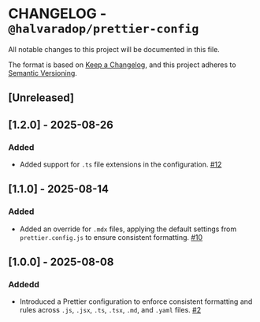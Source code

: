 # CHANGELOG - `@halvaradop/prettier-config`

All notable changes to this project will be documented in this file.

The format is based on [Keep a Changelog](https://keepachangelog.com/en/1.1.0/),
and this project adheres to [Semantic Versioning](https://semver.org/spec/v2.0.0.html).

## [Unreleased]

## [1.2.0] - 2025-08-26

### Added

- Added support for `.ts` file extensions in the configuration. [#12](https://github.com/halvaradop/configs/pull/12)

## [1.1.0] - 2025-08-14

### Added

- Added an override for `.mdx` files, applying the default settings from `prettier.config.js` to ensure consistent formatting. [#10](https://github.com/halvaradop/configs/pull/10)

## [1.0.0] - 2025-08-08

### Addedd

- Introduced a Prettier configuration to enforce consistent formatting and rules across `.js`, `.jsx`, `.ts`, `.tsx`, `.md`, and `.yaml` files. [#2](https://github.com/halvaradop/configs/pull/2)
